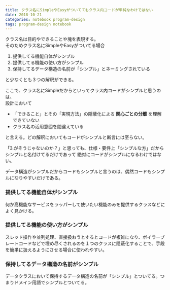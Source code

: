 ```yaml
---
title: クラス名にSimpleやEasyがついててもクラス内コードが単純なわけではない
date: 2018-10-21
categories: notebook program-design
tags: program-design notebook
---
```

クラス名は目的やできることや塊を表現する。  
そのためクラス名にSimpleやEasyがついてる場合

1. 提供してる機能自体がシンプル
2. 提供してる機能の使い方がシンプル
3. 保持してるデータ構造の名前が「シンプル」とネーミングされている

と少なくとも３つの解釈ができる。

ここで、クラス名にSimpleだからといってクラス内コードがシンプルと思うのは、  
設計において

- 「できること」とその「実現方法」の隠蔽化による **関心ごとの分離** を理解できていない
- クラス名の活用意図を間違えている

と言える。どの解釈においてもコードがシンプルと断言には至らない。

「3.がそうじゃないのか？」と思っても、仕様・要件上「シンプルな方」だからシンプルと名付けてるだけであって 絶対にコードがシンプルになるわけではない。

データ構造がシンプルだからコードもシンプルと言うのは、偶然コードもシンプルになりやすいだけである。

### 提供してる機能自体がシンプル

何か高機能なサービスをラッパーして使いたい機能のみを提供するクラスなどによく見かける。

### 提供してる機能の使い方がシンプル

スレッド操作や並列処理、直接扱おうとするとコードが複雑になり、ボイラープレートコードなどで埋め尽くされるのを１つのクラスに隠蔽化することで、手段を簡単に扱えるようにさせる場合に使われやすい。

### 保持してるデータ構造の名前がシンプル

データクラスにおいて保持するデータ構造の名前が「シンプル」とついてる。つまりドメイン用語でシンプルとついてる。
